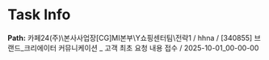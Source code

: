 # Task Info

**Path:** 카페24(주)\본사사업장\[CG]MI본부\Y쇼핑센터팀\전략1 / hhna / [340855] 브랜드_크리에이터 커뮤니케이션 _ 고객 최초 요청 내용 접수 / 2025-10-01_00-00-00

